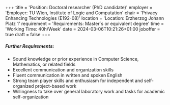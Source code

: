 +++
title = 'Position: Doctoral researcher (PhD candidate)'
employer = 'Employer: TU Wien, Institute of Logic and Computation'
chair = 'Privacy Enhancing Technologies (E192-08)'
location = 'Location: Erzherzog Johann Platz 1'
requirement = 'Requirements: Master´s or equivalent degree'
time = 'Working Time: 40h/Week'
date = 2024-03-06T10:21:26+01:00
joboffer = true
draft = false 
+++

##### Further Requirements: #####
- Sound knowledge or prior experience in Computer Science, Mathematics, or related fields
- Excellent communication and organization skills
- Fluent communication in written and spoken English
- Strong team player skills and enthusiasm for independent and self-organized project-based work
- Willingness to take over general laboratory work and tasks for academic self-organization
